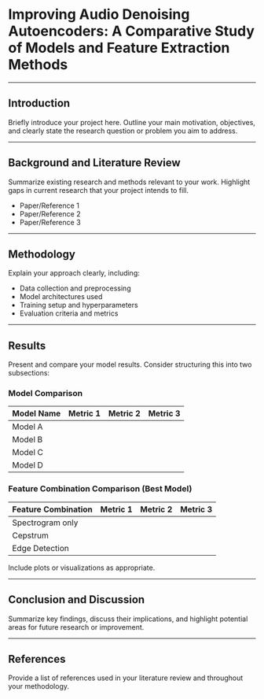 # Improving Audio Denoising Autoencoders: A Comparative Study of Models and Feature Extraction Methods

---

## Introduction
Briefly introduce your project here. Outline your main motivation, objectives, and clearly state the research question or problem you aim to address.

---

## Background and Literature Review
Summarize existing research and methods relevant to your work. Highlight gaps in current research that your project intends to fill.

- Paper/Reference 1
- Paper/Reference 2
- Paper/Reference 3

---

## Methodology
Explain your approach clearly, including:
- Data collection and preprocessing
- Model architectures used
- Training setup and hyperparameters
- Evaluation criteria and metrics

---

## Results
Present and compare your model results. Consider structuring this into two subsections:

### Model Comparison

| Model Name | Metric 1 | Metric 2 | Metric 3 |
|------------|----------|----------|----------|
| Model A    |          |          |          |
| Model B    |          |          |          |
| Model C    |          |          |          |
| Model D    |          |          |          |

### Feature Combination Comparison (Best Model)

| Feature Combination | Metric 1 | Metric 2 | Metric 3 |
|---------------------|----------|----------|----------|
| Spectrogram only    |          |          |          |
| Cepstrum            |          |          |          |
| Edge Detection      |          |          |          |

Include plots or visualizations as appropriate.

---

## Conclusion and Discussion
Summarize key findings, discuss their implications, and highlight potential areas for future research or improvement.

---

## References
Provide a list of references used in your literature review and throughout your methodology.
